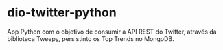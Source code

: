 # dio-twitter-python
App Python com o objetivo de consumir a API REST do Twitter, através da biblioteca Tweepy, persistinto os Top Trends no MongoDB.
